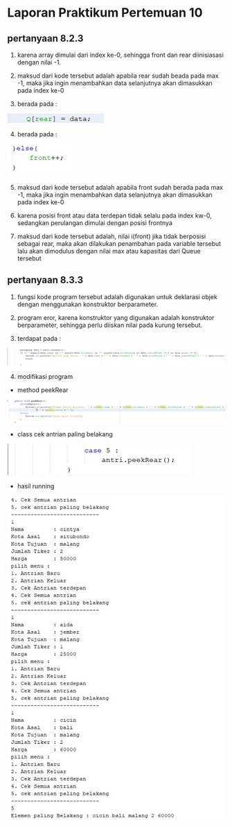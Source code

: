 # Laporan Praktikum Pertemuan 10

## pertanyaan 8.2.3


1. karena array dimulai dari index ke-0, sehingga front dan rear diinisiasasi dengan nilai -1. 

2. maksud dari kode tersebut adalah apabila rear sudah beada pada max -1, maka jika ingin menambahkan data selanjutnya akan dimasukkan pada index ke-0

3. berada pada : 
<img src = "./1.jpg">

4. berada pada :
<img src = "./2.jpg">

5. maksud dari kode tersebut adalah apabila front sudah berada pada max -1, maka jika ingin menambahkan data selanjutnya akan dimasukkan pada index ke-0

6. karena posisi front atau data terdepan tidak selalu pada index kw-0, sedangkan perulangan dimulai dengan posisi frontnya

7. maksud dari kode tersebut adalah, nilai i(front) jika tidak berposisi sebagai rear, maka akan dilakukan penambahan pada variable tersebut lalu akan dimodulus dengan nilai max atau kapasitas dari Queue tersebut

## pertanyaan 8.3.3

1. fungsi kode program tersebut adalah digunakan untuk deklarasi objek dengan menggunakan konstruktor berparameter.

2. program eror, karena konstruktor yang digunakan adalah konstruktor berparameter, sehingga perlu diiskan nilai pada kurung tersebut.

3. terdapat pada : 
<img src = "./3.jpg">

4. modifikasi program 

- method peekRear
<img src = "./4.jpg">

- class cek antrian paling belakang
<img src = "./5.jpg">

- hasil running 
<img src = "./6.jpg">
